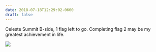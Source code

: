 ```yaml
---
date: 2018-07-18T12:29:02-0600
draft: false
---
```




Celeste Summit B-side, 1 flag left to go. Completing flag 2 may be my greatest achievement in life.

![](/images/2018/8b7abdb591.jpg)



